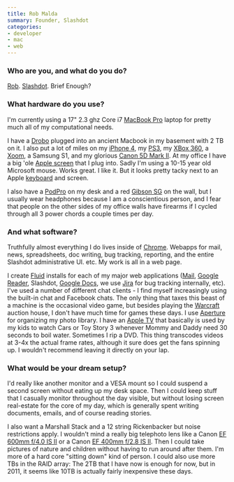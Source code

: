 ```yaml
---
title: Rob Malda
summary: Founder, Slashdot
categories:
- developer
- mac
- web
---
```


### Who are you, and what do you do?

[Rob](http://cmdrtaco.net/ "Rob's website."). [Slashdot](http://slashdot.org/ "News for nerds."). Brief Enough?

### What hardware do you use?

I'm currently using a 17" 2.3 ghz Core i7 [MacBook Pro][macbook-pro] laptop for pretty much all of my computational needs.

I have a [Drobo][] plugged into an ancient Macbook in my basement with 2 TB on it. I also put a lot of miles on my [iPhone 4][iphone-4], my [PS3][], my [XBox 360][xbox-360], a [Xoom][], a Samsung S1, and my glorious [Canon 5D Mark II][eos-5d-mark-ii]. At my office I have a big 'ole [Apple screen][cinema-display] that I plug into. Sadly I'm using a 10-15 year old Microsoft mouse. Works great. I like it. But it looks pretty tacky next to an Apple [keyboard][] and screen.

I also have a [PodPro][pod-pro] on my desk and a red [Gibson SG][sg-standard] on the wall, but I usually wear headphones because I am a conscientious person, and I fear that people on the other sides of my office walls have firearms if I cycled through all 3 power chords a couple times per day.

### And what software?

Truthfully almost everything I do lives inside of [Chrome][]. Webapps for mail, news, spreadsheets, doc writing, bug tracking, reporting, and the entire Slashdot administrative UI. etc. My work is all in a web page.

I create [Fluid][] installs for each of my major web applications ([Mail][gmail], [Google Reader][google-reader], Slashdot, [Google Docs][google-docs], we use [Jira][] for bug tracking internally, etc). I've used a number of different chat clients - I find myself increasingly using the built-in chat and Facebook chats. The only thing that taxes this beast of a machine is the occasional video game, but besides playing the [Warcraft][wow] auction house, I don't have much time for games these days. I use [Aperture][] for organizing my photo library. I have an [Apple TV][apple-tv] that basically is used by my kids to watch Cars or Toy Story 3 whenever Mommy and Daddy need 30 seconds to boil water. Sometimes I rip a DVD. This thing transcodes videos at 3-4x the actual frame rates, although it sure does get the fans spinning up. I wouldn't recommend leaving it directly on your lap.

### What would be your dream setup?

I'd really like another monitor and a VESA mount so I could suspend a second screen without eating up my desk space. Then I could keep stuff that I casually monitor throughout the day visible, but without losing screen real-estate for the core of my day, which is generally spent writing documents, emails, and of course reading stories.

I also want a Marshall Stack and a 12 string Rickenbacker but noise restrictions apply. I wouldn't mind a really big telephoto lens like a Canon [EF 600mm f/4.0 IS II][ef-600mm-f4l-is-usm] or a Canon [EF 400mm f/2.8 IS II][ef-400mm-f2.8l-is-ii-usm]. Then I could take pictures of nature and children without having to run around after them. I'm more of a hard core "sitting down" kind of person. I could also use more TBs in the RAID array: The 2TB that I have now is enough for now, but in 2011, it seems like 10TB is actually fairly inexpensive these days.

[iphone-4]: https://en.wikipedia.org/wiki/IPhone_4 "A smartphone."
[sg-standard]: http://www2.gibson.com/Products/Electric-Guitars/SG/Gibson-USA/SG-Standard.aspx "An electric guitar."
[apple-tv]: https://www.apple.com/appletv/ "A device for viewing media on a TV."
[macbook-pro]: https://www.apple.com/macbook-pro/ "A laptop."
[cinema-display]: https://en.wikipedia.org/wiki/Apple_Cinema_Display "An LCD display."
[drobo]: http://en.wikipedia.org/wiki/Drobo#Overview "A hardware-based backup system."
[xbox-360]: http://www.xbox.com:80/en-US/Xbox360 "A gaming console."
[xoom]: https://en.wikipedia.org/wiki/Motorola_Xoom "An Android-based tablet."
[ef-600mm-f4l-is-usm]: http://usa.canon.com/cusa/consumer/products/cameras/ef_lens_lineup/ef_600mm_f_4l_is_usm "A super telephoto lens for cameras."
[eos-5d-mark-ii]: https://www.usa.canon.com/cusa/support/consumer/eos_slr_camera_systems/eos_digital_slr_cameras/eos_5d_mark_ii "A 21 megapixel DSLR."
[ef-400mm-f2.8l-is-ii-usm]: http://usa.canon.com/cusa/consumer/products/cameras/ef_lens_lineup/ef_400mm_f_2_8l_is_ii_usm "A super telephoto lens for cameras."
[keyboard]: https://www.apple.com/keyboard/ "The keyboard."
[pod-pro]: https://line6.com/legacy/podpro "Hardware for creating guitar sounds."
[ps3]: http://us.playstation.com/PS3/ "A shiny gaming console from Sony."
[gmail]: https://mail.google.com/mail/ "Web-based email."
[google-reader]: https://en.wikipedia.org/wiki/Google_Reader "A web-based feed reader."
[google-docs]: https://en.wikipedia.org/wiki/Google_Docs "A web-based office suite."
[aperture]: https://en.wikipedia.org/wiki/Aperture_(software) "Photo editing and management software for Mac OS X."
[fluid]: http://fluidapp.com/ "A WebKit-based application for creating Site Specific Browsers."
[jira]: https://www.atlassian.com/software/jira "Issue/project tracking software."
[chrome]: https://www.google.com/intl/en/chrome/browser/ "A WebKit-based browser, where each tab runs in its own thread."
[wow]: http://us.battle.net/wow/en/ "A fantasy MMORPG."
